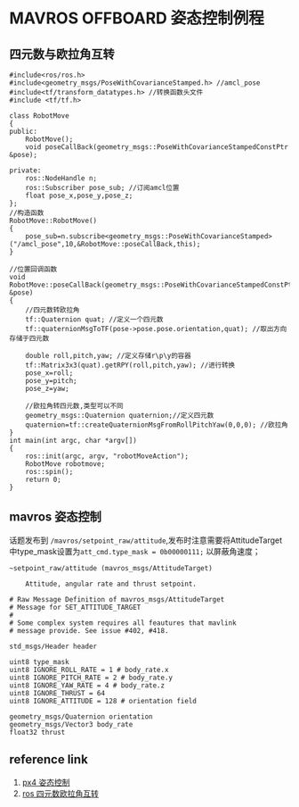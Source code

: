 # MAVROS OFFBOARD  姿态控制例程

## 四元数与欧拉角互转
```
#include<ros/ros.h>
#include<geometry_msgs/PoseWithCovarianceStamped.h> //amcl_pose
#include<tf/transform_datatypes.h> //转换函数头文件
#include <tf/tf.h>

class RobotMove
{
public:
    RobotMove();
    void poseCallBack(geometry_msgs::PoseWithCovarianceStampedConstPtr &pose);

private:
    ros::NodeHandle n;
    ros::Subscriber pose_sub; //订阅amcl位置
    float pose_x,pose_y,pose_z;
};
//构造函数
RobotMove::RobotMove()
{  
	pose_sub=n.subscribe<geometry_msgs::PoseWithCovarianceStamped>("/amcl_pose",10,&RobotMove::poseCallBack,this);
}

//位置回调函数
void RobotMove::poseCallBack(geometry_msgs::PoseWithCovarianceStampedConstPtr &pose)
{
    //四元数转欧拉角
    tf::Quaternion quat; //定义一个四元数
    tf::quaternionMsgToTF(pose->pose.pose.orientation,quat); //取出方向存储于四元数
 
    double roll,pitch,yaw; //定义存储r\p\y的容器
    tf::Matrix3x3(quat).getRPY(roll,pitch,yaw); //进行转换
    pose_x=roll;
    pose_y=pitch;
    pose_z=yaw;

	//欧拉角转四元数,类型可以不同
	geometry_msgs::Quaternion quaternion;//定义四元数
	quaternion=tf::createQuaternionMsgFromRollPitchYaw(0,0,0); //欧拉角
}
int main(int argc, char *argv[])
{
    ros::init(argc, argv, "robotMoveAction");
    RobotMove robotmove;
    ros::spin();
    return 0;
}

```

## mavros 姿态控制
话题发布到 `/mavros/setpoint_raw/attitude`,发布时注意需要将AttitudeTarget中type_mask设置为`att_cmd.type_mask = 0b00000111;` 以屏蔽角速度；
```
~setpoint_raw/attitude (mavros_msgs/AttitudeTarget)

    Attitude, angular rate and thrust setpoint. 

# Raw Message Definition of mavros_msgs/AttitudeTarget
# Message for SET_ATTITUDE_TARGET
#
# Some complex system requires all feautures that mavlink
# message provide. See issue #402, #418.

std_msgs/Header header

uint8 type_mask
uint8 IGNORE_ROLL_RATE = 1 # body_rate.x
uint8 IGNORE_PITCH_RATE = 2 # body_rate.y
uint8 IGNORE_YAW_RATE = 4 # body_rate.z
uint8 IGNORE_THRUST = 64
uint8 IGNORE_ATTITUDE = 128 # orientation field

geometry_msgs/Quaternion orientation
geometry_msgs/Vector3 body_rate
float32 thrust

```

## reference link
1. [px4 姿态控制](https://blog.csdn.net/qq_15390133/article/details/106205463)
2. [ros 四元数欧拉角互转](https://blog.csdn.net/da_ge_chen/article/details/101675556)
